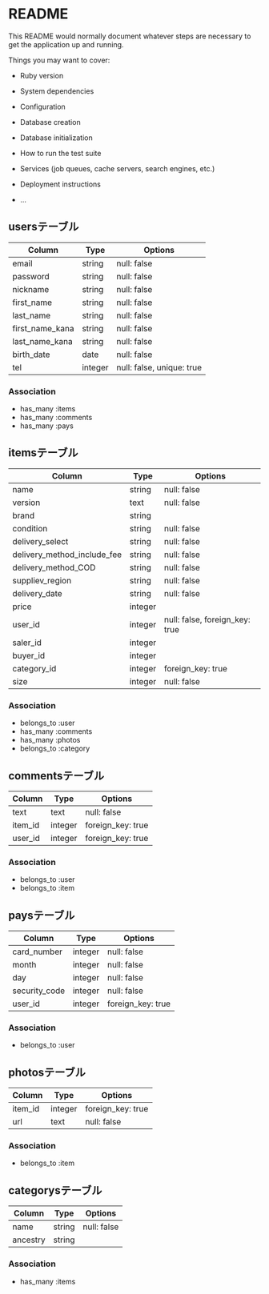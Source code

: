 # README

This README would normally document whatever steps are necessary to get the
application up and running.

Things you may want to cover:

* Ruby version

* System dependencies

* Configuration

* Database creation

* Database initialization

* How to run the test suite

* Services (job queues, cache servers, search engines, etc.)

* Deployment instructions

* ...

## usersテーブル
|Column|Type|Options|
|------|----|-------|
|email|string|null: false|
|password|string|null: false|
|nickname|string|null: false|
|first_name|string|null: false|
|last_name|string|null: false|
|first_name_kana|string|null: false|
|last_name_kana|string|null: false|
|birth_date|date|null: false|
|tel|integer|null: false, unique: true|
### Association
- has_many :items
- has_many :comments
- has_many :pays

## itemsテーブル 
|Column|Type|Options|
|------|----|-------|
|name|string|null: false|
|version|text|null: false|
|brand|string||
|condition|string|null: false|
|delivery_select|string|null: false|
|delivery_method_include_fee|string|null: false|
|delivery_method_COD|string|null: false|
|suppliev_region|string|null: false|
|delivery_date|string|null: false|
|price|integer||
|user_id|integer|null: false, foreign_key: true|
|saler_id|integer||
|buyer_id|integer||
|category_id|integer|foreign_key: true|
|size|integer|null: false|
### Association
- belongs_to :user
- has_many :comments
- has_many :photos
- belongs_to :category


## commentsテーブル
|Column|Type|Options|
|------|----|-------|
|text|text|null: false|
|item_id|integer| foreign_key: true|
|user_id|integer| foreign_key: true|
### Association
- belongs_to :user
- belongs_to :item


## paysテーブル
|Column|Type|Options|
|------|----|-------|
|card_number|integer|null: false|
|month|integer|null: false|
|day|integer|null: false|
|security_code|integer|null: false|
|user_id|integer| foreign_key: true|
### Association
- belongs_to :user

## photosテーブル
|Column|Type|Options|
|------|----|-------|
|item_id|integer|foreign_key: true|
|url|text|null: false|
### Association
- belongs_to :item

## categorysテーブル
|Column|Type|Options|
|------|----|-------|
|name|string|null: false|
|ancestry|string||
### Association
- has_many :items




